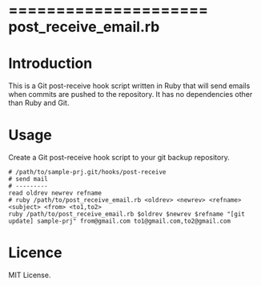 =====================
post_receive_email.rb
=====================

Introduction
============

This is a Git post-receive hook script written in Ruby that will send
emails when commits are pushed to the repository. It has no
dependencies other than Ruby and Git.

Usage
======
Create a Git post-receive hook script to your git backup repository.

    # /path/to/sample-prj.git/hooks/post-receive
    # send mail
    # ---------
    read oldrev newrev refname
    # ruby /path/to/post_receive_email.rb <oldrev> <newrev> <refname> <subject> <from> <to1,to2>
    ruby /path/to/post_receive_email.rb $oldrev $newrev $refname "[git update] sample-prj" from@gmail.com to1@gmail.com,to2@gmail.com


Licence
=======

MIT License.
